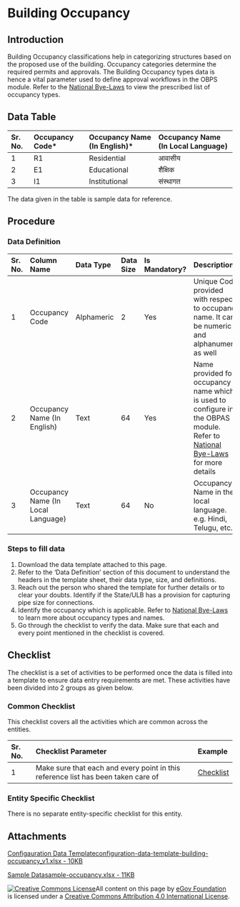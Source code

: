 # Building Occupancy

## Introduction <a id="introduction"></a>

Building Occupancy classifications help in categorizing structures based on the proposed use of the building. Occupancy categories determine the required permits and approvals. The Building Occupancy types data is hence a vital parameter used to define approval workflows in the OBPS module. Refer to the [National Bye-Laws](http://mohua.gov.in/upload/uploadfiles/files/Chap-4.pdf) to view the prescribed list of occupancy types.

## Data Table <a id="data-table"></a>

| Sr. No. | Occupancy Code\* | Occupancy Name \(In English\)\* | Occupancy Name \(In Local Language\) |
| :--- | :--- | :--- | :--- |
| 1 | R1 | Residential | आवासीय |
| 2 | E1 | Educational | शैक्षिक |
| 3 | I1 | Institutional | संस्थागत |

The data given in the table is sample data for reference.

## Procedure <a id="procedure"></a>

### Data Definition <a id="data-definition"></a>

| Sr. No. | Column Name | Data Type | Data Size | Is Mandatory? | Description |
| :--- | :--- | :--- | :--- | :--- | :--- |
| 1 | Occupancy Code | Alphameric | 2 | Yes | Unique Code provided with respect to occupancy name. It can be numeric and alphanumeric as well |
| 2 | Occupancy Name \(In English\) | Text | 64 | Yes | Name provided for occupancy name which is used to configure in the OBPAS module. Refer to [National Bye-Laws](http://mohua.gov.in/upload/uploadfiles/files/Chap-4.pdf) for more details |
| 3 | Occupancy Name \(In Local Language\) | Text | 64 | No | Occupancy Name in the local language. e.g. Hindi, Telugu, etc. |

### Steps to fill data <a id="steps-to-fill-data"></a>

1. Download the data template attached to this page.
2. Refer to the ‘Data Definition’ section of this document to understand the headers in the template sheet, their data type, size, and definitions.
3. Reach out the person who shared the template for further details or to clear your doubts. Identify if the State/ULB has a provision for capturing pipe size for connections.
4. Identify the occupancy which is applicable. Refer to [National Bye-Laws](http://mohua.gov.in/upload/uploadfiles/files/Chap-4.pdf) to learn more about occupancy types and names.
5. Go through the checklist to verify the data. Make sure that each and every point mentioned in the checklist is covered.

## Checklist <a id="checklist"></a>

The checklist is a set of activities to be performed once the data is filled into a template to ensure data entry requirements are met. These activities have been divided into 2 groups as given below.

### Common Checklist <a id="common-checklist"></a>

This checklist covers all the activities which are common across the entities.

| Sr. No. | Checklist Parameter | Example |
| :--- | :--- | :--- |
| 1 | Make sure that each and every point in this reference list has been taken care of | ​[Checklist](https://docs.digit.org/configure-digit/configuring-master-data-templates/module-setup/common-config/checklist)​ |

### Entity Specific Checklist <a id="entity-specific-checklist"></a>

There is no separate entity-specific checklist for this entity.

## Attachments <a id="attachments"></a>

[Configauration Data Templateconfiguration-data-template-building-occupancy\_v1.xlsx - 10KB](https://firebasestorage.googleapis.com/v0/b/gitbook-28427.appspot.com/o/assets%2F-MERG_iQW5oN4ukgXP8K%2Fsync%2F3e0a5de0ab13c9a90abbe5e381b49bf9fd7b535c.xlsx?generation=1602050610332168&alt=media)

[Sample Datasample-occupancy.xlsx - 11KB](https://firebasestorage.googleapis.com/v0/b/gitbook-28427.appspot.com/o/assets%2F-MERG_iQW5oN4ukgXP8K%2Fsync%2F3ddb8ba34c232b84662dfe3d0a79a891fd175139.xlsx?generation=1602050610205168&alt=media)

[![Creative Commons License](https://i.creativecommons.org/l/by/4.0/80x15.png)](http://creativecommons.org/licenses/by/4.0/)All content on this page by [eGov Foundation ](https://egov.org.in/)is licensed under a [Creative Commons Attribution 4.0 International License](http://creativecommons.org/licenses/by/4.0/).[    
](https://docs.digit.org/configure-digit/configuring-master-data-templates/module-setup/obpas-data/service-wise-documents)

